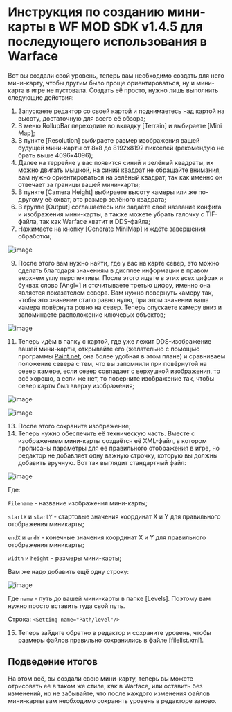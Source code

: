 # Инструкция по созданию мини-карты в WF MOD SDK v1.4.5 для последующего использования в Warface

Вот вы создали свой уровень, теперь вам необходимо создать для него мини-карту, чтобы другим было проще ориентироваться, ну и мини-карта в игре не пустовала. Создать её просто, нужно лишь выполнить следующие действия:
1. Запускаете редактор со своей картой и поднимаетесь над картой на высоту, достаточную для всего её обзора;
2. В меню RollupBar переходите во вкладку \[Terrain\] и выбираете \[Mini Map\];
3. В пункте \[Resolution\] выбираете размер изображения вашей будущей мини-карты от 8x8 до 8192x8192 пикселей (рекомендую не брать выше 4096x4096);
4. Далее на террейне у вас появится синий и зелёный квадраты, их можно двигать мышкой, на синий квадрат не обращайте внимания, вам нужно ориентироваться на зелёный квадрат, так как именно он отвечает за границы вашей мини-карты;
5. В пункте \[Camera Height\] выбираете высоту камеры или же по-другому её охват, это размер зелёного квадрата;
6. В группе \[Output\] соглашаетесь или задаёте своё название конфига и изображения мини-карты, а также можете убрать галочку с TIF-файла, так как Warface хватит и DDS-файла;
7. Нажимаете на кнопку \[Generate MiniMap\] и ждёте завершения обработки;

![image](https://github.com/user-attachments/assets/45cd968d-22e7-42f4-980b-52b1b12de5e8)

9. После этого вам нужно найти, где у вас на карте север, это можно сделать благодаря значениям в дисплее информации в правом верхнем углу перспективы. После этого ищете в этих всех цифрах и буквах слово \[Angl=\] и отсчитываете третью цифру, именно она является показателем севера. Вам нужно повернуть камеру так, чтобы это значение стало равно нулю, при этом значении ваша камера повёрнута ровно на север. Теперь опускаете камеру вниз и запоминаете расположение ключевых объектов;

![image](https://github.com/user-attachments/assets/581c51d4-6d0f-4cce-b43c-6e349086ece1)

11. Теперь идём в папку с картой, где уже лежит DDS-изображение вашей мини-карты, открывайте его (желательно с помощью программы [Paint.net](https://getpaint.net/), она более удобная в этом плане) и сравниваем положение севера с тем, что вы запомнили при повёрнутой на север камере, если север совпадает с верхушкой изображения, то всё хорошо, а если же нет, то поверните изображение так, чтобы север карты был вверху изображения;

![image](https://github.com/user-attachments/assets/02fba868-688d-4039-afa3-4a82de5182cd)

![image](https://github.com/user-attachments/assets/f60afe3a-9df6-4264-979a-9392fd5d329b)

13. После этого сохраните изображение;
14. Теперь нужно обеспечить её техническую часть. Вместе с изображением мини-карты создаётся её XML-файл, в котором прописаны параметры для её правильного отображения в игре, но редактор не добавляет одну важную строчку, которую вы должны добавить вручную. Вот так выглядит стандартный файл:

![image](https://github.com/user-attachments/assets/cc98170c-389c-4323-8b95-adc1f7e4c524)

Где:

```Filename``` - название изображения мини-карты;

```startX``` и ```startY``` - стартовые значения координат X и Y для правильного отображения миникарты;

```endX``` и ```endY``` - конечные значения координат X и Y для правильного отображения миникарты;

```width``` и ```height``` - размеры мини-карты;

Вам же надо добавить ещё одну строку:

![image](https://github.com/user-attachments/assets/b083873b-7ae8-4aef-b489-354237ff15ad)

Где ```name``` - путь до вашей мини-карты в папке \[Levels\]. Поэтому вам нужно просто вставить туда свой путь.

Строка: ```<Setting name="Path/level"/>```

15. Теперь зайдите обратно в редактор и сохраните уровень, чтобы размеры файлов правильно сохранились в файле \[filelist.xml\].

## Подведение итогов

На этом всё, вы создали свою мини-карту, теперь вы можете отрисовать её в таком же стиле, как в Warface, или оставить без изменений, но не забывайте, что после каждого изменения файлов мини-карты вам необходимо сохранять уровень в редакторе заново.
